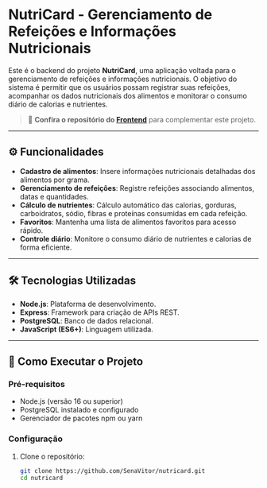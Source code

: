 # NutriCard - Gerenciamento de Refeições e Informações Nutricionais

Este é o backend do projeto **NutriCard**, uma aplicação voltada para o gerenciamento de refeições e informações nutricionais. O objetivo do sistema é permitir que os usuários possam registrar suas refeições, acompanhar os dados nutricionais dos alimentos e monitorar o consumo diário de calorias e nutrientes.

> 🚀 **Confira o repositório do [Frontend](https://github.com/lucasMunizt/estagio-2)** para complementar este projeto.

---

## ⚙️ Funcionalidades

- **Cadastro de alimentos**: Insere informações nutricionais detalhadas dos alimentos por grama.
- **Gerenciamento de refeições**: Registre refeições associando alimentos, datas e quantidades.
- **Cálculo de nutrientes**: Cálculo automático das calorias, gorduras, carboidratos, sódio, fibras e proteínas consumidas em cada refeição.
- **Favoritos**: Mantenha uma lista de alimentos favoritos para acesso rápido.
- **Controle diário**: Monitore o consumo diário de nutrientes e calorias de forma eficiente.

---

## 🛠️ Tecnologias Utilizadas

- **Node.js**: Plataforma de desenvolvimento.
- **Express**: Framework para criação de APIs REST.
- **PostgreSQL**: Banco de dados relacional.
- **JavaScript (ES6+)**: Linguagem utilizada.
---

## 🚀 Como Executar o Projeto

### Pré-requisitos
- Node.js (versão 16 ou superior)
- PostgreSQL instalado e configurado
- Gerenciador de pacotes npm ou yarn

### Configuração
1. Clone o repositório:
   ```bash
   git clone https://github.com/SenaVitor/nutricard.git
   cd nutricard
